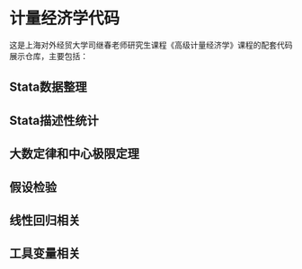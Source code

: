 # 计量经济学代码
这是上海对外经贸大学司继春老师研究生课程《高级计量经济学》课程的配套代码展示仓库，主要包括：
## Stata数据整理
## Stata描述性统计
## 大数定律和中心极限定理
## 假设检验
## 线性回归相关
## 工具变量相关
